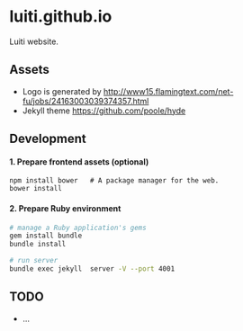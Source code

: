 # luiti.github.io
Luiti website.

Assets
---------------------------
* Logo is generated by http://www15.flamingtext.com/net-fu/jobs/24163003039374357.html
* Jekyll theme https://github.com/poole/hyde


Development
---------------------------
#### 1. Prepare frontend assets (optional)
```
npm install bower   # A package manager for the web.
bower install
```

#### 2. Prepare Ruby environment
```bash
# manage a Ruby application's gems
gem install bundle
bundle install

# run server
bundle exec jekyll  server -V --port 4001
```


TODO
---------------------------
* ...
